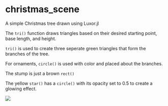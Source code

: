 # christmas_scene
A simple Christmas tree drawn using Luxor.jl

The ```tri()``` function draws triangles based on their 
desired starting point, base length, and height.

```tri()``` is used to create three seperate green triangles that 
form the branches of the tree.

For ornaments, ```circle()``` is used with color and placed about the branches.

The stump is just a brown ```rect()```

The yellow ```star()``` has a ```circle()``` with its opacity set to 0.5 
to create a glowing effect.

![](images/luxor-drawing-225006_52.png)


